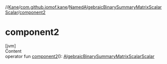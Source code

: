 //[Kane](../../index.md)/[com.github.jomof.kane](../index.md)/[NamedAlgebraicBinarySummaryMatrixScalarScalar](index.md)/[component2](component2.md)



# component2  
[jvm]  
Content  
operator fun [component2](component2.md)(): [AlgebraicBinarySummaryMatrixScalarScalar](../-algebraic-binary-summary-matrix-scalar-scalar/index.md)  



